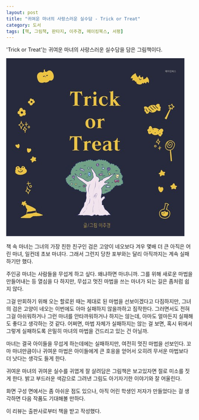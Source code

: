 ```yaml
---
layout: post
title: "귀여운 마녀의 사랑스러운 실수담 - Trick or Treat"
category: 도서
tags: [책, 그림책, 판타지, 이주경, 메이킹북스, 서평]
---
```


'Trick or Treat'는
귀여운 마녀의 사랑스러운 실수담을 담은 그림책이다.

![표지](/images/book/trick-or-treat-picture-book-h480.jpg)

책 속 마녀는 그녀의 가장 친한 친구인 검은 고양이 네오보다 겨우 몇배 더 큰 아직은 어린 마녀, 일컨데 초보 마녀다.
그래서 그런지 당찬 포부와는 달리 아직까지는 계속 실패하기만 했다.

주인공 마녀는 사람들을 무섭게 하고 싶다.
왜냐하면 마녀니까.
그를 위해 새로운 마법을 만들어내는 등 열심을 다 하지만,
무섭고 멋진 마법을 쓰는 마녀가 되는 길은 좀처럼 쉽지 않다.

그걸 만회하기 위해 오는 할로윈 때는 제대로 된 마법을 선보이겠다고 다짐하지만,
그녀의 검은 고양이 네오는 이번에도 아마 실패하지 않을까하고 짐작한다.
그러면서도 전혀 그걸 아쉬워하거나 그런 마녀를 안타까워하거나 하지는 않는데,
아마도 얼마든지 실패해도 좋다고 생각하는 것 같다.
어쩌면, 마법 자체가 실패하지는 않는 걸 보면, 혹시 뒤에서 그렇게 실패하도록 은밀히 마녀의 마법을 건드리고 있는 건 아닐까.

마녀는 결국 아이들을 무섭게 하는데에는 실패하지만, 여전히 멋진 마법을 선보인다.
꼬마 마녀만큼이나 귀여운 마법은 아이들에게 큰 호응을 얻어서
오히려 무서운 마법보다 더 낫다는 생각도 들게 한다.

귀여운 마녀의 귀여운 실수를 귀엽게 잘 살려담은 그림책은 보고있자면 절로 미소를 짓게 한다.
밝고 부드러운 색감으로 그려낸 그림도 아기자기한 이야기와 잘 어울린다.

화면 구성 면에서는 좀 아쉬운 점도 있으나,
아직 어린 학생인 저자가 만들었다는 걸 생각하면 다음 작품도 기대해볼 만하다.



<div class="im im-info">
이 리뷰는 출판사로부터 책을 받고 작성했다.
</div>
